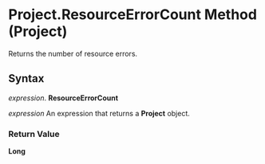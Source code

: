 
# Project.ResourceErrorCount Method (Project)

Returns the number of resource errors.


## Syntax

 _expression_. **ResourceErrorCount**

 _expression_ An expression that returns a **Project** object.


### Return Value

 **Long**

